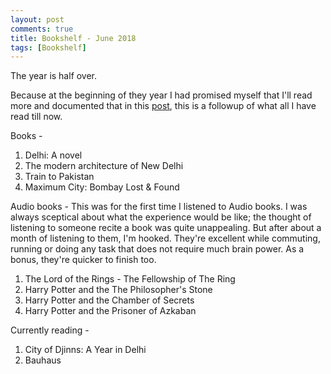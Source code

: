 ```yaml
---
layout: post
comments: true
title: Bookshelf - June 2018
tags: [Bookshelf]
---
```


The year is half over. 

Because at the beginning of they year I had promised myself that I'll read more and documented that in this [post](https://krtkush.github.io/2018/02/22/bookshelf.html), this is a followup of what all I have read till now. 

Books - 
1. Delhi: A novel
2. The modern architecture of New Delhi
3. Train to Pakistan
4. Maximum City: Bombay Lost & Found 


Audio books -
This was for the first time I listened to Audio books. I was always sceptical about what the experience would be like; the thought of listening to someone recite a book was quite unappealing. But after about a month of listening to them, I'm hooked. They're excellent while commuting, running or doing any task that does not require much brain power. As a bonus, they're quicker to finish too. 

1. The Lord of the Rings - The Fellowship of The Ring
2. Harry Potter and the The Philosopher's Stone
3. Harry Potter and the Chamber of Secrets
4. Harry Potter and the Prisoner of Azkaban


Currently reading -
1. City of Djinns: A Year in Delhi
2. Bauhaus


